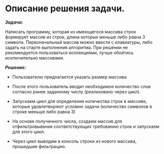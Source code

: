 # Описание решения задачи.

***Задача:*** 

Написать программу, которая из имеющегося массива строк формирует массив из строк, 
длина которых меньше либо равна 3 символа. Первоначальный массив можно ввести с клавиатуры, 
либо задать на старте выполнения алгоритма. При решении не рекомендуется пользоваться коллекциями, 
лучше обойтись исключительно массивами.

***Решение:***

+ Пользователю предлагается указать размер массива

+ После этого пользователь вводит необходимое количество слов согласно ранее заданному числу (реализовано через цикл).

+ Запускаем цикл для определения количества строк в массиве, которые удовлетворяют условию задачи (количество символов в строке меньше либо равна 3)

+ На основе полученного числа, создаем массив для отфильтровывания соответствующих требованию строк и запускаем для этого цикл.

+ Через цикл выводим в консоль строки из нового массива, прошедшие фильтрацию.